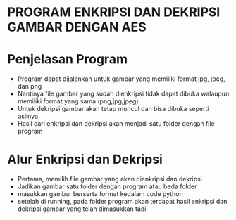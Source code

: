 # PROGRAM ENKRIPSI DAN DEKRIPSI GAMBAR DENGAN AES
# Penjelasan Program
- Program dapat dijalankan untuk gambar yang memiliki format jpg, jpeg, dan png
- Nantinya file gambar yang sudah dienkripsi tidak dapat dibuka walaupun memiliki format yang sama (png,jpg,jpeg)
- Untuk dekripsi gambar akan tetap muncul dan bisa dibuka seperti aslinya
- Hasil dari enkripsi dan dekripsi akan menjadi satu folder dengan file program

# Alur Enkripsi dan Dekripsi
- Pertama, memilih file gambar yang akan dienkripsi dan dekripsi  
- Jadikan gambar satu folder dengan program atau beda folder
- masukkan gambar berserta format kedalam code python
- setelah di running, pada folder program akan terdapat hasil enkripsi dan dekripsi gambar yang telah dimasukkan tadi


